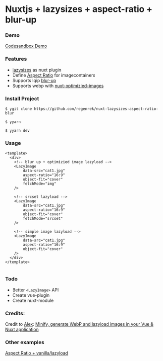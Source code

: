 # Nuxtjs + lazysizes + aspect-ratio + blur-up

### Demo

[Codesandbox Demo](https://codesandbox.io/s/nuxtjs-lazysizes-aspect-ratio-blur-5e3rv)

### Features

- [lazysizes](https://github.com/aFarkas/lazysizes) as nuxt plugin
- Define [Aspect Ratio](https://css-tricks.com/snippets/sass/maintain-aspect-ratio-mixin/) for imagecontainers
- Supports lqip [blur-up](https://github.com/aFarkas/lazysizes#lqipblurry-image-placeholderblur-up-image-technique)
- Supports webp with [nuxt-optimizied-images](https://github.com/bazzite/nuxt-optimized-images)

### Install Project

```
$ ygit clone https://github.com/regenrek/nuxt-lazysizes-aspect-ratio-blur

$ yyarn

$ yyarn dev
```

### Usage

```
<template>
  <div>
    <!-- blur up + optimizied image lazyload -->
    <LazyImage
        data-src="cat1.jpg"
        aspect-ratio="16:9"
        object-fit="cover"
        fetchMode="img"
    />

    <!-- srcset lazyload -->
    <LazyImage
        data-src="cat1.jpg"
        aspect-ratio="16:9"
        object-fit="cover"
        fetchMode="srcset"
    />

    <!-- simple image lazyload -->
    <LazyImage
        data-src="cat1.jpg"
        aspect-ratio="16:9"
        object-fit="cover"
    />
  </div>
</template>


```

### Todo

- Better `<LazyImage>` API
- Create vue-plugin
- Create nuxt-module

### Credits:

Credit to [Alex](http://twitter.com/ignore_you): [Minify, generate WebP and lazyload images in your Vue & Nuxt application](https://dev.to/ignore_you/minify-generate-webp-and-lazyload-images-in-your-vue-nuxt-application-1ilm)

### Other examples

[Aspect Ratio + vanilla/lazyload](https://codepen.io/kkern/pen/LKmvjx)

